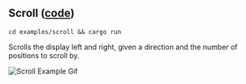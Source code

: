 ## Scroll ([code](src/main.rs))

`cd examples/scroll && cargo run`

Scrolls the display left and right, given a direction and the number of positions to scroll by.

![Scroll Example Gif](../../media/scroll_example.gif)